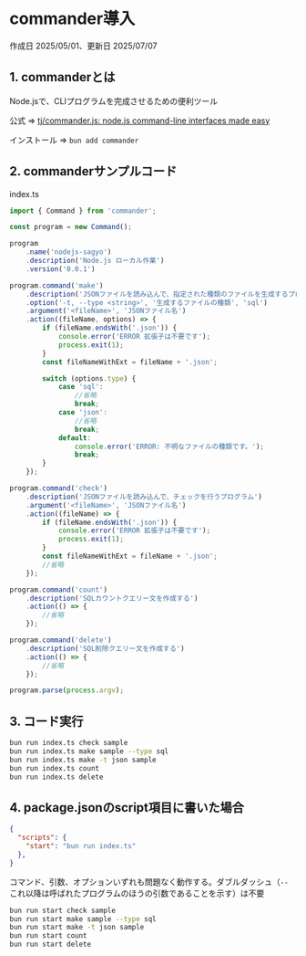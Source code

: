 # commander導入

作成日 2025/05/01、更新日 2025/07/07

## 1. commanderとは

Node.jsで、CLIプログラムを完成させるための便利ツール

公式 => [tj/commander.js: node.js command-line interfaces made easy](https://github.com/tj/commander.js)

インストール => `bun add commander`

## 2. commanderサンプルコード

index.ts

```javascript
import { Command } from 'commander';

const program = new Command();

program
    .name('nodejs-sagyo')
    .description('Node.js ローカル作業')
    .version('0.0.1')

program.command('make')
    .description('JSONファイルを読み込んで、指定された種類のファイルを生成するプログラム')
    .option('-t, --type <string>', '生成するファイルの種類', 'sql')
    .argument('<fileName>', 'JSONファイル名')
    .action((fileName, options) => {
        if (fileName.endsWith('.json')) {
            console.error('ERROR 拡張子は不要です');
            process.exit(1);
        }
        const fileNameWithExt = fileName + '.json';

        switch (options.type) {
            case 'sql':
                //省略
                break;
            case 'json':
                //省略
                break;
            default:
                console.error('ERROR: 不明なファイルの種類です。');
                break;
        }
    });

program.command('check')
    .description('JSONファイルを読み込んで、チェックを行うプログラム')
    .argument('<fileName>', 'JSONファイル名')
    .action((fileName) => {
        if (fileName.endsWith('.json')) {
            console.error('ERROR 拡張子は不要です');
            process.exit(1);
        }
        const fileNameWithExt = fileName + '.json';
        //省略
    });

program.command('count')
    .description('SQLカウントクエリー文を作成する')
    .action(() => {
        //省略
    });

program.command('delete')
    .description('SQL削除クエリー文を作成する')
    .action(() => {
        //省略
    });

program.parse(process.argv);
```

## 3. コード実行

```bash
bun run index.ts check sample
bun run index.ts make sample --type sql
bun run index.ts make -t json sample
bun run index.ts count
bun run index.ts delete
```

## 4. package.jsonのscript項目に書いた場合

```json
{
  "scripts": {
    "start": "bun run index.ts"
  },
}

```

コマンド、引数、オプションいずれも問題なく動作する。ダブルダッシュ（`--` これ以降は呼ばれたプログラムのほうの引数であることを示す）は不要

```bash
bun run start check sample
bun run start make sample --type sql
bun run start make -t json sample
bun run start count
bun run start delete
```

